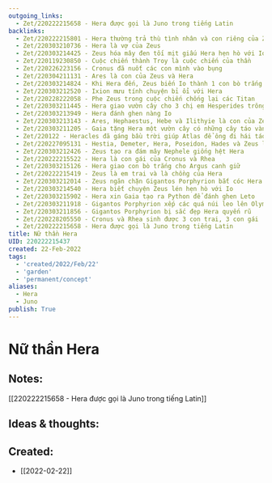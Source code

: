 ```yaml
---
outgoing_links:
  - Zet/220222215658 - Hera được gọi là Juno trong tiếng Latin
backlinks:
  - Zet/220222215801 - Hera thường trả thù tình nhân và con riêng của Zeus
  - Zet/220303210736 - Hera là vợ của Zeus
  - Zet/220303214425 - Zeus hóa mây đen tối mịt giấu Hera hẹn hò với Io
  - Zet/220119230850 - Cuộc chiến thành Troy là cuộc chiến của thần
  - Zet/220226223156 - Cronus đã nuốt các con mình vào bụng
  - Zet/220304211131 - Ares là con của Zeus và Hera
  - Zet/220303214824 - Khi Hera đến, Zeus biến Io thành 1 con bò trắng để giấu hiện trường ngoại tình
  - Zet/220303212520 - Ixion mưu tính chuyện bỉ ổi với Hera
  - Zet/220228222058 - Phe Zeus trong cuộc chiến chống lại các Titan
  - Zet/220303211445 - Hera giao vườn cây cho 3 chị em Hesperides trông coi
  - Zet/220303213949 - Hera đánh ghen nàng Io
  - Zet/220303213143 - Ares, Hephaestus, Hebe và Ilithyie là con của Zeus và Hera
  - Zet/220303211205 - Gaia tặng Hera một vườn cây có những cây táo vàng nhân ngày Hera cưới Zeus
  - Zet/220122 - Heracles đã gáng bầu trời giúp Atlas để ông đi hái táo trong vườn của Hera
  - Zet/220227095131 - Hestia, Demeter, Hera, Poseidon, Hades và Zeus là con của Cronus và Rhea
  - Zet/220303212426 - Zeus tạo ra đám mây Nephele giống hệt Hera
  - Zet/220222215522 - Hera là con gái của Cronus và Rhea
  - Zet/220303215126 - Hera giao con bò trắng cho Argus canh giữ
  - Zet/220222215419 - Zeus là em trai và là chồng của Hera
  - Zet/220303212014 - Zeus ngăn chặn Gigantos Porphyrion bắt cóc Hera
  - Zet/220303214540 - Hera biết chuyện Zeus lén hẹn hò với Io
  - Zet/220303215902 - Hera xin Gaia tạo ra Python để đánh ghen Leto
  - Zet/220303211918 - Gigantos Porphyrion xếp các quá núi leo lên Olympus để bắt Hera
  - Zet/220303211856 - Gigantos Porphyrion bị sắc đẹp Hera quyến rũ
  - Zet/220228205550 - Cronus và Rhea sinh được 3 con trai, 3 con gái
  - Zet/220222215658 - Hera được gọi là Juno trong tiếng Latin
title: Nữ thần Hera
UID: 220222215437
created: 22-Feb-2022
tags:
  - 'created/2022/Feb/22'
  - 'garden'
  - 'permanent/concept'
aliases:
  - Hera
  - Juno
publish: True
---
```

# Nữ thần Hera

## Notes:
[[220222215658 - Hera được gọi là Juno trong tiếng Latin]]

## Ideas & thoughts:



## Created:
- [[2022-02-22]]
